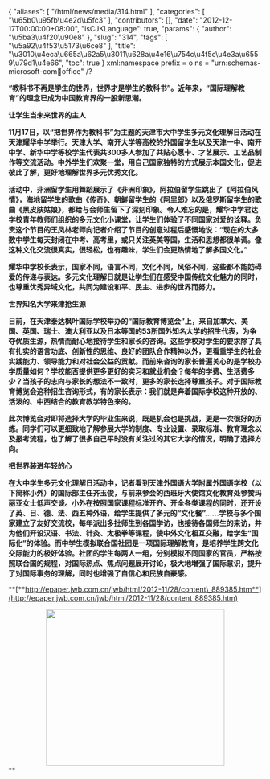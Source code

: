 {
    "aliases": [
        "/html/news/media/314.html"
    ],
    "categories": [
        "\u65b0\u95fb\u4e2d\u5fc3"
    ],
    "contributors": [],
    "date": "2012-12-17T00:00:00+08:00",
    "isCJKLanguage": true,
    "params": {
        "author": "\u5ba3\u4f20\u90e8"
    },
    "slug": "314",
    "tags": [
        "\u5a92\u4f53\u5173\u6ce8"
    ],
    "title": "\u3010\u4eca\u665a\u62a5\u3011\u628a\u4e16\u754c\u4f5c\u4e3a\u6559\u79d1\u4e66",
    "toc": true
}
xml:namespace prefix = o ns = "urn:schemas-microsoft-com:office:office" /?

**“教科书不再是学生的世界，世界才是学生的教科书”。近年来，“国际理解教育”的理念已成为中国教育界的一股新思潮。**

**让学生当未来世界的主人**

**11月17日，以“把世界作为教科书”为主题的天津市大中学生多元文化理解日活动在天津耀华中学举行。天津大学、南开大学等高校的外国留学生以及天津一中、南开中学、新华中学等校学生代表共300多人参加了共贴心愿卡、才艺展示、工艺品制作等交流活动。中外学生们欢聚一堂，用自己国家独特的方式展示本国文化，促进彼此了解，更好地理解世界多元优秀文化。** 

**活动中，非洲留学生用舞蹈展示了《非洲印象》，阿拉伯留学生跳出了《阿拉伯风情》，海地留学生的歌曲《传奇》、朝鲜留学生的《阿里郎》以及俄罗斯留学生的歌曲《黑皮肤姑娘》，都给与会师生留下了深刻印象。令人难忘的是，耀华中学君达学校青年教师们组织的多元文化小课堂，让学生们体验了不同国家对爱的诠释。负责这个节目的王凤林老师向记者介绍了节目的创意过程后感慨地说：“现在的大多数中学生每天封闭在中考、高考里，或只关注英美等国，生活和思想都很单调。像这种文化交流很真实，很轻松，也有趣味，学生们会更热情地了解多国文化。”**

**耀华中学校长表示，国家不同，语言不同，文化不同，风俗不同，这些都不能妨碍爱的传递与表达。多元文化理解日就是让学生们在感受中国传统文化魅力的同时，也尊重优秀异域文化，共同为建设和平、民主、进步的世界而努力。**

**世界知名大学来津抢生源**

**日前，在天津泰达枫叶国际学校举办的“国际教育博览会”上，来自加拿大、美国、英国、瑞士、澳大利亚以及日本等国的53所国外知名大学的招生代表，为争夺优质生源，热情而耐心地接待学生和家长的咨询。这些学校对学生的要求除了具有扎实的语言功底、创新性的思维、良好的团队合作精神以外，更看重学生的社会实践能力、领导能力和对社会公益的贡献。而前来咨询的家长普遍关心的是学校办学质量如何？学校能否提供更多更好的实习和就业机会？每年的学费、生活费多少？当孩子的志向与家长的想法不一致时，更多的家长选择尊重孩子。对于国际教育博览会这种招生咨询形式，有的家长表示：我们就是奔着国际学校这种开放的、活泼的、中西结合的教育教学特色来的。**

**此次博览会对即将选择大学的毕业生来说，既是机会也是挑战，更是一次很好的历练。同学们可以更细致地了解参展大学的制度、专业设置、录取标准、教育理念以及报考流程，也了解了很多自己平时没有关注过的其它大学的情况，明确了选择方向。**

**把世界装进年轻的心**

**在大中学生多元文化理解日活动中，记者看到天津外国语大学附属外国语学校（以下简称小外）的国际部主任齐玉俊，与前来参会的西班牙大使馆文化教育处参赞玛丽亚女士低声交谈。小外在按照国家课程标准开齐、开全各类课程的同时，还开设了英、日、德、法、西五种外语，给学生提供了多元的“文化餐”……学校与多个国家建立了友好交流校，每年派出多批师生到各国学访，也接待各国师生的来访，并为他们开设汉语、书法、针灸、太极拳等课程，使中外文化相互交融，给学生“国际化”的体验。而中学生模拟联合国社团是一项国际理解教育，是培养学生跨文化交际能力的极好体验。社团的学生每两人一组，分别模拟不同国家的官员，严格按照联合国的规程，对国际热点、焦点问题展开讨论，极大地增强了国际意识，提升了对国际事务的理解，同时也增强了自信心和民族自豪感。**

 **[**http://epaper.jwb.com.cn/jwb/html/2012-11/28/content\_889385.htm**](http://epaper.jwb.com.cn/jwb/html/2012-11/28/content_889385.htm)


<img
    src="https://cdn.tfls.online/mirror/full/2486d1e2b943c78f47b81db6d1b8c935989e6074.jpg"
    style="display:block;margin-left:auto;margin-right:auto;"
    decoding="async"
    fetchpriority="auto"
    loading="lazy"
    height="312"
    width="355"
/>**